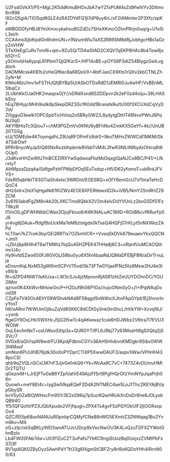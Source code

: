U2FsdGVkX1/P5+MgL2K5ddKmuBHOvJbA7wYZfxPUM4sZd9fwhlYv3DtImv6rrR96
I82cQ5giA/TIOSqd8QLE4zB4ZDYdFQ1jl7dP6uy6rL/xF2IAMmIer2P3Xfz/spKF
eWBGDDfyHBJ8YmXmxcykahso8GZdDz7SHxXKmcOZhnPRrjn0uq/g+U1o5iL3ei/h
CCAAmoXjbiKpdGn6hdmUN+n1NzumWIu7aXS2RR6SM8dRjJxbhgcHBs1aGzy2oVHW
STsXIeEgCuRv7vmRi+qm+9ZuSQ/TD4w5tAD2CXQV7qEKP8HAc8b4Tow8jxb52I+C
ySOmvbHa6ypqLR1PbmTQjQfKzrS+/HP14oBE+pOYS6P3diZS4BlygzSwILvgAhrh
DAOMMcsk4KB1tJ/xHeQfKec8a68QoVX+4btFJaoCX9Xts1rQXv2kbCTNLZh2yN+M
KNhoMzu1mv1oFSTHJQfjBYBp5U/ASbOTDxRdD1JEMRl0Ju4wHF/VvBEnML5lbqCz
2LUbhKkOJa0HK2maqosOjY//xDRdXsnd8S2DDpvn2k2eF0zd4oiju+38LHASbSxy
hEq78HlyjcMHh9sdk8pSkepDRZ3GcfK0dd1BceiatkRu/tU00f3XCUXdCqVyD7nV
Zi5gguG1ewlk1OPCSpbTicHVoq2o5BRyGWZ/L8ydytgDtHT46NvxPWnJ6PqNJ3qG
AKYfBHisTc3QIou7+chM3PGZmVv0KNU6yBFhNo4ZmkKX5GeYf+4k//UnUB20TGSg
sUj/1DMEdw4KToymgdhLZ9UqRFOPmFz8dr0+9koTMHvZWWCdl1MKM/Gk47SdrDwf
6PRrBnycWyJp5IQ85NxRxzblhpbmkRVbbTvM4L3fwR3NlLtNRiydzOHcq8t8OUp0
J3dKvxHHZw9IIU7mBCEZIRXYw5qdwoaFbzMd3qxgIQaNJCo8BC/P41/+LfkrxtyT
AlhMpzaDjzqAa/SdfgePzhFPWpDfOq5EuTxdqz+Hfi/D62yfomoT+ubRrdJFVYS+
FdxRt5qbHkIT83GTiaSh4eIxr3WRDnt/EGESRQ+xGfY8emGcU7xf1maTeHcDQoC4
dHzSnlrx2teX1qHgaNdt1KIZWz4EOE8XFERtlewxID2k+iVB5/NmY2SmRHZZ8ZCM
2v6193abdFg2M8vikk20LXKCTms8QkkX2V2m4eIvDdYVUnLz2koGSDf51FzTRkzR
t1VoOlLgDFWHNbbCWax3OjojFkiuo6rK6KiNALuAC189D+ROiiB6cvfRRurFp5J6
yr4vg8jDAuk+ffdgfBoUckMa7eM8ztxIgdx0kTseQ4HQFj07rKLyt5nNXWezZAPd
hLT0an7kZ7cek3by/GEQRRTlx7OZkmVCR++VvsqSkDVk879euaevYkxQQCN+JmI1
+jZbUjkp8Hlh4T6alTMWiz7tqQuA5H2PEK47HHa8j6C3+oRanfUuMCAOQthmcU4u
Hy9ivfdSZwx650FJ6GVOjJ58bu0yu6X5hl4baaRdJQMaDFEBjFBN/aDirTrvuLja
aDnsmKqLNxMS3gW6im5CPrV75vd/Sk73FTwDYjaa1FNz5llz8Msw2HJ4e3tv9Xrb
Rl+dZPD4f6W7/bAIUxa+LW3cSJs4jzMpnonRjA5R1zhtZeUUYDOhnDC/YGU2lMnr
qzruv0K4XkWvrMrkiwOrcP+HZGuf9h06P1Gs//rujoONm0yO+j1+IPqWAqDood39
CZpFe7V40OcAEhY09WShvkNAd8F58qgd5nW4hcXJhnFApGYpb1Ej3hvorInyYosT
tW/oARnr7WWUmOjlkuZqVd8SK6C8dCDtGy0nk0mShcL/hf/kYW+Xzvqf8J/+yxnb
ftgeGY9OvLHt/XWXHcJ5jG2l5wTc4qAKwwaz1cuk6HDJWbz2V6tra7l7EVU3WOIW
OuLEecfmNxT+osUWooSXtp3s+QURGYTifFL6JRkj77x93MssHWgS0Qtq2jS3Vc/7
0VGx8/aQV/spW8wdrFU3KpdjFdbmCGYx36AHSHlvbvnKMDgkr9Sibv0WW3f4Mxof
smNsn6PUUIhB76jdk30oXoPYDprCTIXP5XwwDAUF3/aspv1iWw/VPhHH438pcCSl
qhb9qZVQLnSCxLM7nF3JjvGefnkQ6+Yk+WcAa8C7vC+7473Z4vDUmuHMiDr2TQTU
qGezmM+LJrEjPTuGeB6YZplVatVE49AjzFfSrt9PgfHQrGfzYmiNYpJqaPrjh06n
Quowh+meY8Et4c+IygSw59qaEQeF2DdA2NTMEC4ae5LoJ1ThcZKEYAjBVppGbySR
bvV5yGZa8lOjWHxcFm9S1r3E2sS96sj7pSucKQwHRUkXnDoDr6he8JOLysbQB94O
1f5i1QFQchVPZXJQbXpudo2VFjfqugl+ZPX4Ts4gvF5zPQYObUlF2jtOGRxopOv4
QZC/R55p68uvNANUuR0pnIqrCQMyfCNeB8nWG5EXmlrZ3ZNWqag1Bo2Yvm8kv+M4
oG+zIjc/xkSqBKLyWEI3wnATUJcUDcp9xVocNwOU3K4LxQzuTDFXZYWotGhnBzIo
Lb4FW0SFAb7dw+U03f1ZuC2T3uPafs7YkKCRngiSUozBq0UxjxzZVMtPbFs37j3F
RV1qs8QK0ZByDyzSAwhPdYTtt33g6IXgmStCBFZry8rI6sKQDoYHh4lRrnN00/63
